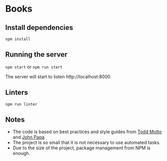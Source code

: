 # Books

## Install dependencies

`npm install`

## Running the server

`npm start`
or
`npm run start`

The server will start to listen http://localhost:8000

## Linters

`npm run linter`

## Notes
* The code is based on best practices and style guides from 
[Todd Motto](https://github.com/toddmotto/angularjs-styleguide) and 
[John Papa](https://github.com/johnpapa/angular-styleguide)
* The project is so small that it is not necessary to use automated tasks.
* Due to the size of the project, package management from NPM is enough.
